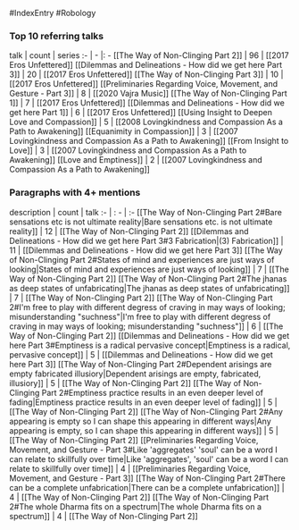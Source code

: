 #IndexEntry #Robology

### Top 10 referring talks
talk | count | series
:- | - |: -
[[The Way of Non-Clinging Part 2]] | 96 | [[2017 Eros Unfettered]]
[[Dilemmas and Delineations - How did we get here Part 3]] | 20 | [[2017 Eros Unfettered]]
[[The Way of Non-Clinging Part 3]] | 10 | [[2017 Eros Unfettered]]
[[Preliminaries Regarding Voice, Movement, and Gesture - Part 3]] | 8 | [[2020 Vajra Music]]
[[The Way of Non-Clinging Part 1]] | 7 | [[2017 Eros Unfettered]]
[[Dilemmas and Delineations - How did we get here Part 1]] | 6 | [[2017 Eros Unfettered]]
[[Using Insight to Deepen Love and Compassion]] | 5 | [[2008 Lovingkindness and Compassion As a Path to Awakening]]
[[Equanimity in Compassion]] | 3 | [[2007 Lovingkindness and Compassion As a Path to Awakening]]
[[From Insight to Love]] | 3 | [[2007 Lovingkindness and Compassion As a Path to Awakening]]
[[Love and Emptiness]] | 2 | [[2007 Lovingkindness and Compassion As a Path to Awakening]]

### Paragraphs with 4+ mentions
description | count | talk
:- | : - | :-
[[The Way of Non-Clinging Part 2#Bare sensations etc is not ultimate reality\|Bare sensations etc. is not ultimate reality]] | 12 | [[The Way of Non-Clinging Part 2]]
[[Dilemmas and Delineations - How did we get here Part 3#3 Fabrication\|(3) Fabrication]] | 11 | [[Dilemmas and Delineations - How did we get here Part 3]]
[[The Way of Non-Clinging Part 2#States of mind and experiences are just ways of looking\|States of mind and experiences are just ways of looking]] | 7 | [[The Way of Non-Clinging Part 2]]
[[The Way of Non-Clinging Part 2#The jhanas as deep states of unfabricating\|The jhanas as deep states of unfabricating]] | 7 | [[The Way of Non-Clinging Part 2]]
[[The Way of Non-Clinging Part 2#I'm free to play with different degress of craving in may ways of looking; misunderstanding "suchness"\|I'm free to play with different degress of craving in may ways of looking; misunderstanding "suchness"]] | 6 | [[The Way of Non-Clinging Part 2]]
[[Dilemmas and Delineations - How did we get here Part 3#Emptiness is a radical pervasive concept\|Emptiness is a radical, pervasive concept]] | 5 | [[Dilemmas and Delineations - How did we get here Part 3]]
[[The Way of Non-Clinging Part 2#Dependent arisings are empty fabricated illusiory\|Dependent arisings are empty, fabricated, illusiory]] | 5 | [[The Way of Non-Clinging Part 2]]
[[The Way of Non-Clinging Part 2#Emptiness practice results in an even deeper level of fading\|Emptiness practice results in an even deeper level of fading]] | 5 | [[The Way of Non-Clinging Part 2]]
[[The Way of Non-Clinging Part 2#Any appearing is empty so I can shape this appearing in different ways\|Any appearing is empty, so I can shape this appearing in different ways]] | 5 | [[The Way of Non-Clinging Part 2]]
[[Preliminaries Regarding Voice, Movement, and Gesture - Part 3#Like 'aggregates' 'soul' can be a word I can relate to skillfully over time\|Like 'aggregates', 'soul' can be a word I can relate to skillfully over time]] | 4 | [[Preliminaries Regarding Voice, Movement, and Gesture - Part 3]]
[[The Way of Non-Clinging Part 2#There can be a complete unfabrication\|There can be a complete unfabrication]] | 4 | [[The Way of Non-Clinging Part 2]]
[[The Way of Non-Clinging Part 2#The whole Dharma fits on a spectrum\|The whole Dharma fits on a spectrum]] | 4 | [[The Way of Non-Clinging Part 2]]

